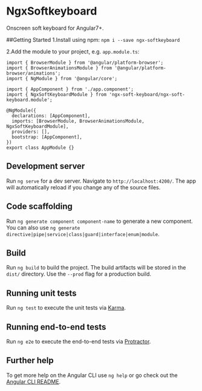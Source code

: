 # NgxSoftkeyboard

Onscreen soft keyboard for Angular7+.

##Getting Started
1.Install using npm: 
`npm i --save ngx-softkeyboard`

2.Add the module to your project, e.g. `app.module.ts`:
```
import { BrowserModule } from '@angular/platform-browser';
import { BrowserAnimationsModule } from '@angular/platform-browser/animations';
import { NgModule } from '@angular/core';

import { AppComponent } from './app.component';
import { NgxSoftKeyboardModule } from 'ngx-soft-keyboard/ngx-soft-keyboard.module';

@NgModule({
  declarations: [AppComponent],
  imports: [BrowserModule, BrowserAnimationsModule, NgxSoftKeyboardModule],
  providers: [],
  bootstrap: [AppComponent],
})
export class AppModule {}
```


## Development server

Run `ng serve` for a dev server. Navigate to `http://localhost:4200/`. The app will automatically reload if you change any of the source files.

## Code scaffolding

Run `ng generate component component-name` to generate a new component. You can also use `ng generate directive|pipe|service|class|guard|interface|enum|module`.

## Build

Run `ng build` to build the project. The build artifacts will be stored in the `dist/` directory. Use the `--prod` flag for a production build.

## Running unit tests

Run `ng test` to execute the unit tests via [Karma](https://karma-runner.github.io).

## Running end-to-end tests

Run `ng e2e` to execute the end-to-end tests via [Protractor](http://www.protractortest.org/).

## Further help

To get more help on the Angular CLI use `ng help` or go check out the [Angular CLI README](https://github.com/angular/angular-cli/blob/master/README.md).
